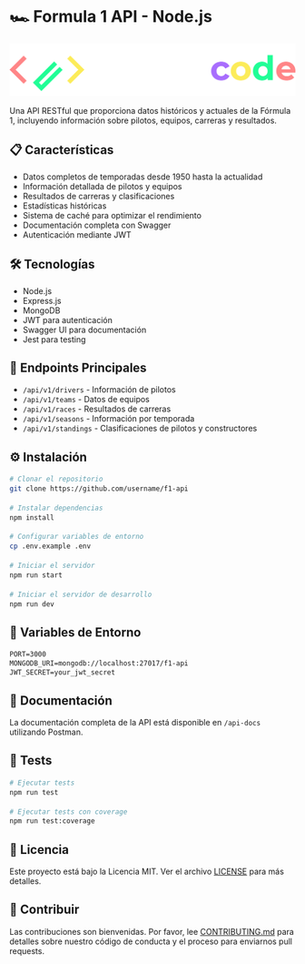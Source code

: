 # 🏎️ Formula 1 API - Node.js

![Logo de Sweet-Data-Order](src/utils/logoSCFO.png)

Una API RESTful que proporciona datos históricos y actuales de la Fórmula 1, incluyendo información sobre pilotos, equipos, carreras y resultados.

## 📋 Características

- Datos completos de temporadas desde 1950 hasta la actualidad
- Información detallada de pilotos y equipos
- Resultados de carreras y clasificaciones
- Estadísticas históricas
- Sistema de caché para optimizar el rendimiento
- Documentación completa con Swagger
- Autenticación mediante JWT

## 🛠️ Tecnologías

- Node.js
- Express.js
- MongoDB
- JWT para autenticación
- Swagger UI para documentación
- Jest para testing

## 🚀 Endpoints Principales

- `/api/v1/drivers` - Información de pilotos
- `/api/v1/teams` - Datos de equipos
- `/api/v1/races` - Resultados de carreras
- `/api/v1/seasons` - Información por temporada
- `/api/v1/standings` - Clasificaciones de pilotos y constructores

## ⚙️ Instalación

```bash
# Clonar el repositorio
git clone https://github.com/username/f1-api

# Instalar dependencias
npm install

# Configurar variables de entorno
cp .env.example .env

# Iniciar el servidor
npm run start

# Iniciar el servidor de desarrollo
npm run dev
```

## 🔑 Variables de Entorno

```
PORT=3000
MONGODB_URI=mongodb://localhost:27017/f1-api
JWT_SECRET=your_jwt_secret
```

## 📖 Documentación

La documentación completa de la API está disponible en `/api-docs` utilizando Postman.

## 🧪 Tests

```bash
# Ejecutar tests
npm run test

# Ejecutar tests con coverage
npm run test:coverage
```

## 📄 Licencia

Este proyecto está bajo la Licencia MIT. Ver el archivo [LICENSE](LICENSE) para más detalles.

## 🤝 Contribuir

Las contribuciones son bienvenidas. Por favor, lee [CONTRIBUTING.md](CONTRIBUTING.md) para detalles sobre nuestro código de conducta y el proceso para enviarnos pull requests.
